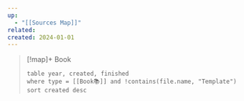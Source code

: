 ```yaml
---
up:
  - "[[Sources Map]]"
related: 
created: 2024-01-01
---
```




> [!map]+ Book
> ```dataview
> table year, created, finished
> where type = [[Book📚]] and !contains(file.name, "Template")
> sort created desc
> ```
